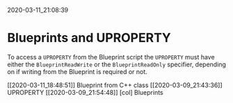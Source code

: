 2020-03-11_21:08:39

# Blueprints and UPROPERTY

To access a `UPROPERTY` from the Blueprint script the `UPROPERTY` must have either the `BlueprintReadWrite` or the `BlueprintReadOnly` specifier, depending on if writing from the Blueprint is required or not.

[[2020-03-11_18:48:51]] Blueprint from C++ class
[[2020-03-09_21:43:36]] UPROPERTY
[[2020-03-09_21:54:48]] [col] Blueprints